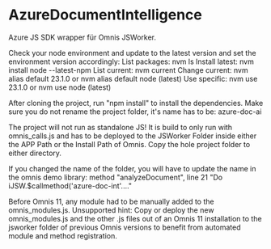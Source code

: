 # AzureDocumentIntelligence

Azure JS SDK wrapper für Omnis JSWorker.

Check your node environment and update to the latest version and set the environment version accordingly:
  List packages: nvm ls
  Install latest: nvm install node --latest-npm
  List current: nvm current
  Change current: nvm alias default 23.1.0 or nvm alias default node (latest)
  Use specific: nvm use 23.1.0 or nvm use node (latest)

After cloning the project, run "npm install" to install the dependencies.
Make sure you do not rename the project folder, it's name has to be: azure-doc-ai 

The project will not run as standalone JS! 
It is build to only run with omnis_calls.js and has to be deployed to the JSWorker Folder inside either the APP Path or the Install Path of Omnis.
Copy the hole project folder to either directory.

If you changed the name of the folder, you will have to update the name in the omnis demo library: method "analyzeDocument", line 21 "Do iJSW.$callmethod('azure-doc-int'...."

Before Omnis 11, any module had to be manually added to the omnis_modules.js.
Unsupported hint: Copy or deploy the new omnis_modules.js and the other .js files out of an Omnis 11 installation to the jsworker folder of previous Omnis versions to benefit from automated module and method registration.

